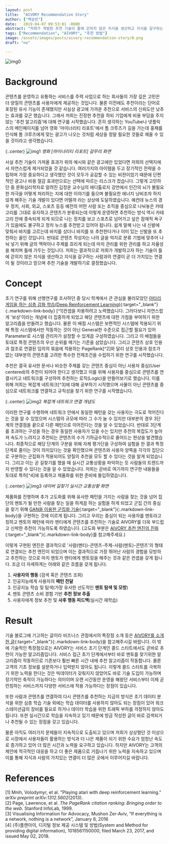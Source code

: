 ```yaml
---
layout: post
title:  "AIVORY Recommendation Story"
author: ["백승빈"]
date:   2019-04-07 09:53:01 -0600
abstract: "저희가 개발한 추천 기술이 틀에 갇히지 않은 지식을 생산하고 지식을 갈구하는 사람과의 연결이 곧 더 가치있는 연결이 될 것이라고 믿으며 저희가 개발한 원천 기술에 대해 조금 더 풀어보도록 하겠습니다."
tags: ["Recommendation", "AIVORY", "추천 방법"]
image: /assets/images/posts/aivory-recommendation-story/0.png
draft: "no"	

---
```


![img0](/assets/images/posts/aivory-recommendation-story/0.png)

# Background

콘텐츠를 운영하고 유통하는 서비스를 주력 사업으로 하는 회사들의 가장 깊은 고민은 더 양질의 콘텐츠를 사용자에게 제공하는 것입니다. 물론 이전에도 추천이라는 단어로 포장된 유사 기능이 존재했지만 사실상 광고에 가까운 추천으로 서비스의 신뢰도만 낮추는 효과를 갖곤 했습니다. 그래서 저희는 진정한 추천을 하되 기업에게 비용 부담을 주지 않는 '추천 알고리즘'에 대해 연구를 시작했습니다. 흔히 생각하는 YouTube나 넷플릭스의 메인페이지를 넘어 영화 '마이너리티 리포트'에서 톰 크루즈가 길을 가는데 홍채를 인식해 톰 크루즈에게 맞는 광고가 나오는 것처럼 세상을 정말 필요한 것들로 채울 수 있을 것이라고 생각했습니다. 

{:.center}
![img1](/assets/images/posts/aivory-recommendation-story/1.jpg)
*영화 [마이너리티 리포트] 갈무리 화면*

사실 추천 기술이 가져올 효과가 위의 예시와 같은 광고에만 있었다면 저희의 선택지에서 자연스럽게 제거되었을 것 같습니다. 여러가지의 아이템을 두고 장기적인 전략을 수립하며 가장 중요하다고 생각했던 것이 모두가 공감할 수 있는 비젼이었기 때문에 단편적인 광고나 비용 절감 효과만으로는 선택에 따르는 리스크가 컸습니다. 그렇게 고민하던 중 문화심리학자로 알려진 김정운 교수님의 에디톨로지 강연에서 인간의 뇌가 불필요한 자극을 어떻게 처리하는 지에 대한 이야기를 들으며 불필요한 에너지 낭비조차 하지 않게 해주는 기술 개발이 있다면 어떨까 라는 상상에 도달하였습니다. 예컨데 뉴스의 경우 정치, 사회, 외교, 스포츠 등등 예전의 어떤 사람 또는 조직을 중심으로 나눠놓은 카테고리를 그대로 유지하고 콘텐츠가 분류되는데 이렇게 운영하면 추천하는 방식 역시 카테고리 안에 종속되게 되게 되므로 나는 정치를 보고 스포츠로 넘어가고 싶은 잠재적 욕구가 있음에도 불구하고 정치 뉴스를 추천받고 있어야 됩니다. 쉽게 말해 나는 내 신발에 맞춰서 바지를 고르는데 바지를 샀더니 바지를 또 추천한다거나 이미 있는 신발을 또 추천하는 꼴인 것입니다. 반대로 콘텐츠 작성자는 나의 글을 억지로 분류 기법에 맞추어 나눠 넣기 위해 글의 맥락이나 주제를 흐리게 되는데 마치 관리를 위한 관리를 하고 자율성을 해치며 틀에 가두는 것입니다. 저희는 결과적으로 저희가 개발하고자 하는 기술이 틀에 갇히지 않은 지식을 생산하고 지식을 갈구하는 사람과의 연결이 곧 더 가치있는 연결이 될 것이라고 믿으며 추천 기술을 개발하기로 결정했습니다.



# Concept

초기 연구를 위해 선행연구를 조사하던 중 당시 학계에서 큰 관심을 불러모았던 [아타리 게임을 하는 심층 강화 학습(Deep Reinforcement Learning)](https://www.cs.toronto.edu/~vmnih/docs/dqn.pdf){:target="_blank"}{:.markdown-link-body} [^1]컨셉을 차용하려고 노력했습니다. 그러다보니 자연스럽게 '보상'이라는 개념에 더 집중하게 되었고 해당 콘텐츠에 대한 가점을 부여하기 위한 알고리즘을 만들려고 했습니다. 물론 이 배점 시스템은 보편적인 시스템에 적용되기 위해 특정 시스템에서만 작동하는 것이 아닌 General한 수준으로 접근할 필요가 있어 Parameter로 시스템 관리자가 설정할 수 있게끔 구성하였습니다. 그리고 이 배점들을 토대로 특정 콘텐츠의 우선 순위를 메기는 기준을 삼았습니다. 그리고 콘텐츠 상호 인용과 참조로 연결된 임의의 묶음에 적용하는 PageRank[^2]와 달리 상호 인용과 참조가 없는 대부분의 콘텐츠를 고려한 특수한 전제조건을 수립하기 위한 연구를 시작했습니다.

추천은 결국 유사한 문서나 비슷한 주제를 갖는 콘텐츠 중심이 아닌 사용자 중심(User centered)의 추천이 되어야 한다고 생각했고 이를 위해 사용자를 중심으로 콘텐츠를 연결시키고 네트워크를 구성하여 추천하는 로직(Logic)을 만들어보기로 했습니다. 이를 위해 저희는 복잡계 네트워크[^3]에 대해 공부하기 시작했으며 사물이 아닌 콘텐츠를 중심으로 네트워크를 연결하고 규칙성을 찾기 위한 연구를 시작했습니다. 

{:.center}
![img2](/assets/images/posts/aivory-recommendation-story/2.png)
*복잡계 네트워크 연결 개념도*

이러한 연구를 수행하며 네트워크 안에서 동일한 패턴을 갖는 사용자는 극도로 적어진다는 것을 알 수 있었으며 시스템의 규모에 따라 그 수가 늘 수 있지만 대부분의 경우 3단계의 연결점을 끝으로 다른 패턴으로 이어진다는 것을 알 수 있었습니다. 반대로 3단계를 초과하는 구성을 하는 경우 동일한 사용자가 있을 수는 있지만 추천의 복잡도가 높아져 속도가 느려지고 추천되는 콘텐츠의 수가 기하급수적으로 줄어드는 현상을 발견했습니다. 최종적으로 해당 단계의 구분을 위해 자체 평가단을 구성하여 실험을 한 결과 특정 단계로 줄이는 것이 의미있다는 것을 확인했으며 콘텐츠와 사용자 양쪽을 각각의 집단으로 구분하는 군집화가 적용되어도 양질의 추천을 모두 할 수 있다는 것을 알게 되었습니다. 그리고 이는 곧 길찾기를 했을 때 실시간 교통상황을 파악하는 듯 사람들의 트렌드까지 반영할 수 있다는 것을 알 수 있었습니다. 저희는 곧바로 여기까지 연구한 내용들을 토대로 특허[^4]에 등록하고 제품화를 위한 준비에 돌입하였습니다.

{:.center}
![img3](/assets/images/posts/aivory-recommendation-story/3.png)
*네이버 길찾기 실시간 교통상황 화면*

제품화를 진행하며 추가 고도화를 위해 유사한 패턴을 가지는 사람을 찾는 것을 넘어 집단의 멘토가 될 만한 사람을 찾는 일을 하게끔 하는 실험을 하게 되었고 군집 간의 중심을 찾기 위해 [GAN을 이용한 군집화 기술](https://blog.nerdfactory.ai/2019/02/20/evolution-of-aivory-recommendation.html){:target="_blank"}{:.markdown-link-body}을 구현하는 것에 이르게 됩니다. 그리고 우리는 중심이 되는 사용자를 멘토라고 칭하고 멘토의 패턴에 따라 멘티에게 콘텐츠를 추천하는 기술로 AIVORY를 더욱 부드럽고 신박한 추천이 가능하도록 하였습니다. (고도화 부분은 [AIVORY 추천 엔진의 진화](https://blog.nerdfactory.ai/2019/02/20/evolution-of-aivory-recommendation.html){:target="_blank"}{:.markdown-link-body}를 참고해주세요.)

이렇게 구현된 엔진은 결과적으로 '사람(멘티)-콘텐츠-주제-사람(멘토)-콘텐츠'의 형태로 연결되는 추천 엔진이 되었으며 이는 결과적으로 가장 뛰어난 사람의 경험을 모방하고 추천하는 것으로 마치 멘토가 멘티에게 멘토링을 해주는 것과 같은 컨셉을 갖게 됩니다. 조금 더 자세하게는 아래와 같은 흐름을 갖게 됩니다.



1. **사용자의 행동** (검색 혹은 콘텐츠 조회)
2. 인공지능에게 사용자의 **패턴 전달**
3. 인공지능 학습 및 탐색(가장 유사한 선도적인 **멘토 탐색 및 모방**)
4. 멘토 콘텐츠 소비 경험 기반 **추천 정보 추출**
5. 사용자에게 정보 추천 및 **사후 행동 피드백**(실시간 재학습)



# Result

기술 블로그에 기고하는 글이라 비즈니스 관점에서의 특장점 소개 등은 [AIVORY를 소개한 글](http://nerdfactory.ai/aivory-introduction){:target="_blank"}{:.markdown-link-body}을 참고해주시길 바랍니다. 이 밖에 기술적인 특장점으로는 AIVORY는 서비스 초기 단계인 콜드 스타트에서도 곧바로 추천이 가능한 알고리즘입니다. 서비스 접근 초기 단계에서부터 바로 멘토를 찾기위한 알고리즘이 작동하므로 기존보다 훨씬 빠른 시간 내에 추천 알고리즘이 작동합니다. 물론 고객의 기초 정보를 설문하거나 입력받지 않아도 됩니다. 이렇게 콜드 스타트를 극복하기 위한 노력을 한다는 것은 빅데이터가 갖춰지지 않았어도 바로 기술 도입이 가능하며 장기적인 축적이 가능하다는 의미이며 오랜 시간동안 운영을 해왔던 서비스부터 이제 곧 런칭하는 서비스까지 다양한 서비스에 적용 가능하다는 장점이 있습니다.

또한 사람과 콘텐츠를 연결하여 다시 콘텐츠를 추천하는 지금의 방식은 초기 데이터 분석을 위한 심층 학습 기술 외에는 학습 데이터를 사용하지 않아도 되는 장점이 있어 워크스테이션급의 장비를 필요로 하거나 데이터 학습을 위한 트래픽 부하를 걱정하지 않아도 됩니다. 또한 실시간으로 학습을 지속하고 있기 때문에 방금 작성한 글이 바로 검색되거나 추천될 수 있는 장점을 갖고 있습니다. 

물론 아직도 여러가지 문제들이 지속적으로 도출되고 있으며 저희가 상상했던 것 이상으로 시장에서 사용자들이 활용하는 방식과 더 나은 제품이 되기 위한 수요가 엄청난 속도로 증가하고 있어 더 많은 시간과 노력을 요구하고 있습니다. 하지만 AIVORY는 고객의 제안에 적극적인 대응을 하고 더 좋은 제품으로 거듭나기 위한 노력을 지속하고 있으며 이를 통해 지식과 사람의 가치있는 연결이 더 많은 곳에서 이루어지길 바랍니다.



# References

[1] Mnih, Volodymyr, et al. "Playing atari with deep reinforcement learning." *arXiv preprint arXiv:1312.5602*(2013). <br/>
[2] Page, Lawrence, et al. *The PageRank citation ranking: Bringing order to the web*. Stanford InfoLab, 1999. <br/>
[3] Visualising Information for Advocacy, Mushon Zer-Aviv, “If everything is a network, nothing is a network”, January 8, 2016 <br/>
[4] (주)플랜아이, 디지털 정보 제공 시스템 및 방법(System and Method for providing digital information),  1018561150000, filed March 23, 2017, and issued May 02, 2018.